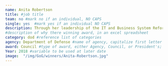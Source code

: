 ```yaml
---
name: Anita Robertson
title: #job title
team: no #mark no if an individual, NO CAPS
single: yes  #mark yes if an individual NO CAPS
description: Through her leadership of the IT and Business System Reform effort, identified and deployed critical staff who modernized Federal IT systems and provided efficiencies that saved taxpayers $200 million in FY2018.
#description of why there winning award, in an excel spreadsheet
category: dod #reference list of categories
agency: Department of Defense #name of agency, capitalize first letter of each name
award: Council #type of award, either Agency, Council, or President's; this is case sensitive so make sure to match the options listed exactly. This section generates the format of the card
Year: 2018 #variable to be used at later date
image:  "/img/GoG/winners/Anita-Robertson.jpg"
---
```

